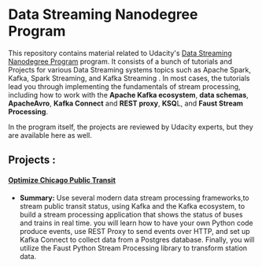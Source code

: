  #  Data Streaming Nanodegree Program


This repository contains material related to Udacity's [Data Streaming Nanodegree Program](https://www.udacity.com/course/data-streaming-nanodegree--nd029) program. It consists of a bunch of tutorials and Projects for various Data Streaming systems topics such as Apache Spark, Kafka, Spark Streaming, and Kafka Streaming . 
In most cases, the tutorials lead you through implementing the fundamentals of stream processing, including how to work with the **Apache Kafka ecosystem**, **data schemas**, **ApacheAvro**, **Kafka Connect** and **REST proxy**, **KSQ**L, and **Faust Stream Processing**.

In the program itself, the projects are reviewed by Udacity experts, but they are available here as well.




## Projects :
#### [Optimize Chicago Public Transit](https://github.com/Ahmed0028/NLP-Nandodegree/blob/master/Program-projects/P1-%202-Project-HMMPartOfSpeechTagging/HMM%20warmup%20(optional).ipynb) 
- **Summary:** Use several modern data stream processing frameworks,to stream public transit status, using Kafka and the Kafka ecosystem, to build a stream processing application that shows the status of buses and trains in real time. you will learn how to have your own Python code produce events, use REST Proxy to send events over HTTP, and set up Kafka Connect to collect data from a Postgres database. Finally, you will utilize the Faust Python Stream Processing library to transform station data. 

